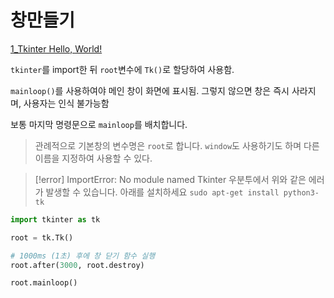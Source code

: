 
# 창만들기
[1_Tkinter Hello, World!](../Sec1_Tkinter_Fundamentals/1_Tkinter_Hello_World.py)


`tkinter`를 import한 뒤 `root`변수에 `Tk()`로 할당하여 사용함.

`mainloop()`를 사용하여야 메인 창이 화면에 표시됨. 그렇지 않으면 창은 즉시 사라지며, 사용자는 인식 불가능함

보통 마지막 명령문으로 `mainloop`를 배치합니다.

> 관례적으로 기본창의 변수명은 `root`로 합니다. 
> `window`도 사용하기도 하며 다른 이름을 지정하여 사용할 수 있다.


> [!error] ImportError: No module named Tkinter
> 우분투에서 위와 같은 에러가 발생할 수 있습니다. 아래를 설치하세요
> `sudo apt-get install python3-tk`

```py
import tkinter as tk

root = tk.Tk()

# 1000ms (1초) 후에 창 닫기 함수 실행
root.after(3000, root.destroy)

root.mainloop()
```